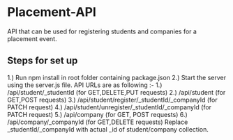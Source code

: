 # Placement-API
API that can be used for registering students and companies for a placement event.

## Steps for set up
1.) Run npm install in root folder containing package.json
2.) Start the server using the server.js file.
API URLs are as following :- 
1.) /api/student/_studentId (for GET,DELETE,PUT requests) 
2.) /api/student (for GET,POST requests) 
3.) /api/student/register/_studentId/_companyId (for PATCH request) 
4.) /api/student/unregister/_studentId/_companyId (for PATCH request) 
5.) /api/company (for GET, POST requests) 
6.) /api/company/_companyId (for GET,DELETE requests) Replace _studentId/_companyId with actual _id of student/company collection.
